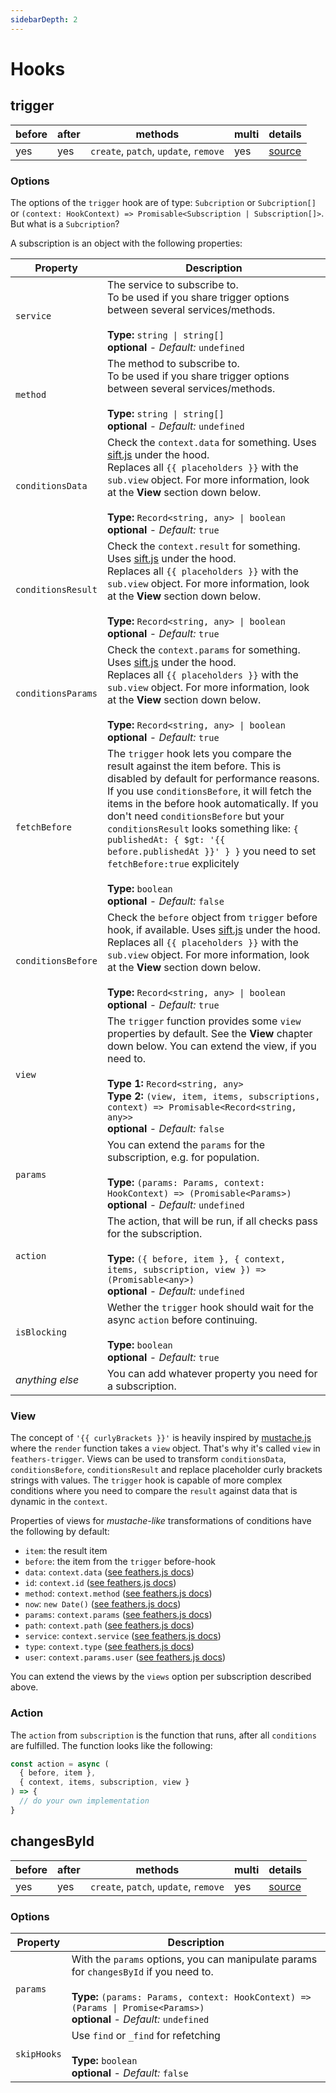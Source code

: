 ```yaml
---
sidebarDepth: 2
---
```


# Hooks

## trigger

|before|after|methods|multi|details|
|---|---|---|---|---|
|yes|yes|`create`, `patch`, `update`, `remove`|yes|[source](https://github.com/fratzinger/feathers-trigger/blob/main/src/hooks/trigger.ts)|

### Options

The options of the `trigger` hook are of type: `Subcription` or `Subcription[]` or `(context: HookContext) => Promisable<Subscription | Subscription[]>`. But what is a `Subcription`?

A subscription is an object with the following properties: 

|       Property      |                Description                  |
|---------------------|---------------------------------------------|
| `service` | The service to subscribe to.<br>To be used if you share trigger options between several services/methods.<br><br>**Type:** `string \| string[]`<br>**optional** - *Default:* `undefined` |
| `method` | The method to subscribe to.<br>To be used if you share trigger options between several services/methods.<br><br>**Type:** `string \| string[]`<br>**optional** - *Default:* `undefined` |
| `conditionsData` | Check the `context.data` for something. Uses [sift.js](https://github.com/crcn/sift.js) under the hood.<br>Replaces all <span v-pre>`{{ placeholders }}`</span> with the `sub.view` object. For more information, look at the **View** section down below.<br><br>**Type:** `Record<string, any> \| boolean`<br>**optional** - *Default:* `true` |
| `conditionsResult` | Check the `context.result` for something. Uses [sift.js](https://github.com/crcn/sift.js) under the hood.<br>Replaces all <span v-pre>`{{ placeholders }}`</span> with the `sub.view` object. For more information, look at the **View** section down below.<br><br>**Type:** `Record<string, any> \| boolean`<br>**optional** - *Default:* `true` |
| `conditionsParams` | Check the `context.params` for something. Uses [sift.js](https://github.com/crcn/sift.js) under the hood.<br>Replaces all <span v-pre>`{{ placeholders }}`</span> with the `sub.view` object. For more information, look at the **View** section down below.<br><br>**Type:** `Record<string, any> \| boolean`<br>**optional** - *Default:* `true` |
| `fetchBefore` | The `trigger` hook lets you compare the result against the item before. This is disabled by default for performance reasons. If you use `conditionsBefore`, it will fetch the items in the before hook automatically. If you don't need `conditionsBefore` but your `conditionsResult` looks something like: <span v-pre>`{ publishedAt: { $gt: '{{ before.publishedAt }}' } }` you need to set `fetchBefore:true` explicitely</span><br><br>**Type:** `boolean`<br>**optional** - *Default:* `false` |
| `conditionsBefore` | Check the `before` object from `trigger` before hook, if available. Uses [sift.js](https://github.com/crcn/sift.js) under the hood.<br>Replaces all <span v-pre>`{{ placeholders }}`</span> with the `sub.view` object. For more information, look at the **View** section down below.<br><br>**Type:** `Record<string, any> \| boolean`<br>**optional** - *Default:* `true` |
| `view` | The `trigger` function provides some `view` properties by default. See the **View** chapter down below. You can extend the view, if you need to.<br><br>**Type 1:** `Record<string, any>`<br>**Type 2:** `(view, item, items, subscriptions, context) => Promisable<Record<string, any>>`<br>**optional** - *Default:* `false` |
| `params` | You can extend the `params` for the subscription, e.g. for population.<br><br>**Type:** `(params: Params, context: HookContext) => (Promisable<Params>)`<br>**optional** - *Default:* `undefined` |
| `action` | The action, that will be run, if all checks pass for the subscription.<br><br>**Type:** `({ before, item }, { context, items, subscription, view }) => (Promisable<any>)`<br>**optional** - *Default:* `undefined` |
| `isBlocking` | Wether the `trigger` hook should wait for the async `action` before continuing.<br><br>**Type:** `boolean`<br>**optional** - *Default:* `true` |
| *anything else* | You can add whatever property you need for a subscription. |

### View

The concept of `'{{ curlyBrackets }}'` is heavily inspired by [mustache.js](https://github.com/janl/mustache.js/) where the `render` function takes a `view` object. That's why it's called `view` in `feathers-trigger`. Views can be used to transform `conditionsData`, `conditionsBefore`, `conditionsResult` and replace placeholder curly brackets strings with values. The `trigger` hook is capable of more complex conditions where you need to compare the `result` against data that is dynamic in the `context`. 

Properties of views for *mustache-like* transformations of conditions have the following by default:

- `item`: the result item
- `before`: the item from the `trigger` before-hook
- `data`: `context.data` ([see feathers.js docs](https://docs.feathersjs.com/api/hooks.html#hook-context))
- `id`: `context.id` ([see feathers.js docs](https://docs.feathersjs.com/api/hooks.html#hook-context))
- `method`: `context.method` ([see feathers.js docs](https://docs.feathersjs.com/api/hooks.html#hook-context))
- `now`: `new Date()` ([see feathers.js docs](https://docs.feathersjs.com/api/hooks.html#hook-context))
- `params`: `context.params` ([see feathers.js docs](https://docs.feathersjs.com/api/hooks.html#hook-context))
- `path`: `context.path` ([see feathers.js docs](https://docs.feathersjs.com/api/hooks.html#hook-context))
- `service`: `context.service` ([see feathers.js docs](https://docs.feathersjs.com/api/hooks.html#hook-context))
- `type`: `context.type` ([see feathers.js docs](https://docs.feathersjs.com/api/hooks.html#hook-context))
- `user`: `context.params.user` ([see feathers.js docs](https://docs.feathersjs.com/api/hooks.html#hook-context))

You can extend the views by the `views` option per subscription described above.

### Action

The `action` from `subscription` is the function that runs, after all `conditions` are fulfilled. The function looks like the following:

```js
const action = async (
  { before, item }, 
  { context, items, subscription, view }
) => {
  // do your own implementation
}
```

## changesById

|before|after|methods|multi|details|
|---|---|---|---|---|
|yes|yes|`create`, `patch`, `update`, `remove`|yes|[source](https://github.com/fratzinger/feathers-trigger/blob/main/src/hooks/changesById.ts)|

### Options

|       Property      |                Description                  |
|---------------------|---------------------------------------------|
| `params` | With the `params` options, you can manipulate params for `changesById` if you need to.<br><br>**Type:** `(params: Params, context: HookContext) => (Params \| Promise<Params>)`<br>**optional** - *Default:* `undefined` |
| `skipHooks`| Use `find` or `_find` for refetching<br><br>**Type:** `boolean`<br>**optional** - *Default:* `false` |
